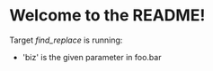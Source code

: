 

# Welcome to the README!

Target *find_replace* is running:

* 'biz' is the given parameter in foo.bar